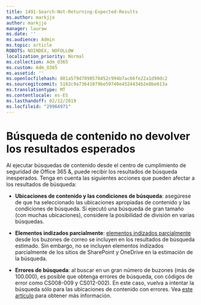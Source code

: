 ```yaml
---
title: 1491-Search-Not-Returning-Expected-Results
ms.author: markjjo
author: markjjo
manager: lauraw
ms.date: ''
ms.audience: Admin
ms.topic: article
ROBOTS: NOINDEX, NOFOLLOW
localization_priority: Normal
ms.collection: Adm_O365
ms.custom: Adm_O365
ms.assetid: ''
ms.openlocfilehash: 881a579d7098578452c994b7ac66fe22a1d90dc2
ms.sourcegitcommit: 5182c9a73641079be59740e4524434b2e8be613a
ms.translationtype: MT
ms.contentlocale: es-ES
ms.lasthandoff: 02/12/2019
ms.locfileid: "29964971"
---
```

# <a name="content-search-not-returning-expected-results"></a>Búsqueda de contenido no devolver los resultados esperados

Al ejecutar búsquedas de contenido desde el centro de cumplimiento de seguridad de Office 365 &, puede recibir los resultados de búsqueda inesperados. Tenga en cuenta las siguientes acciones que pueden afectar a los resultados de búsqueda:

- **Ubicaciones de contenido y las condiciones de búsqueda**: asegúrese de que ha seleccionado las ubicaciones apropiadas de contenido y las condiciones de búsqueda. Si ejecutó una búsqueda de gran tamaño (con muchas ubicaciones), considere la posibilidad de división en varias búsquedas.

- **Elementos indizados parcialmente**: [elementos indizados parcialmente](https://docs.microsoft.com/office365/securitycompliance/partially-indexed-items-in-content-search) desde los buzones de correo se incluyen en los resultados de búsqueda estimado. Sin embargo, no se incluyen elementos indizados parcialmente de los sitios de SharePoint y OneDrive en la estimación de la búsqueda.

- **Errores de búsqueda**: al buscar en un gran número de buzones (más de 100.000), es posible que obtenga errores de búsqueda, con códigos de error como CS008-009 y CS012-002). En este caso, vuelva a intentar la búsqueda sólo para las ubicaciones de contenido con errores. Vea [este artículo](https://docs.microsoft.com/office365/securitycompliance/retry-failed-content-search) para obtener más información.
